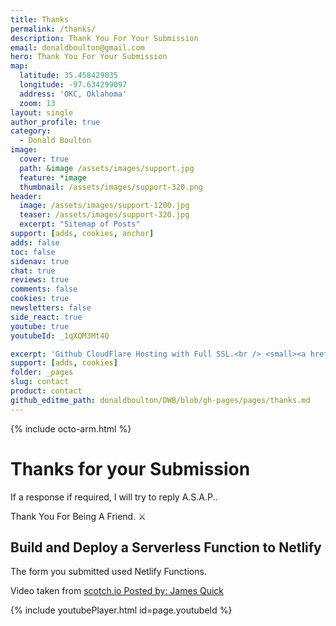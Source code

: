```yaml
---
title: Thanks
permalink: /thanks/
description: Thank You For Your Submission
email: donaldboulton@gmail.com
hero: Thank You For Your Submission
map:
  latitude: 35.458429035
  longitude: -97.634299097
  address: 'OKC, Oklahoma'
  zoom: 13
layout: single
author_profile: true
category:
  - Donald Boulton
image:
  cover: true
  path: &image /assets/images/support.jpg
  feature: *image
  thumbnail: /assets/images/support-320.png
header:
  image: /assets/images/support-1200.jpg
  teaser: /assets/images/support-320.jpg
  excerpt: "Sitemap of Posts"
support: [adds, cookies, anchor]
adds: false
toc: false
sidenav: true
chat: true
reviews: true
comments: false
cookies: true
newsletters: false
side_react: true
youtube: true
youtubeId: _1qXQM3Mt4Q

excerpt: 'Github CloudFlare Hosting with Full SSL.<br /> <small><a href="https://github.com/donaldboulton/DWB/">Jekyll Gulp Travis CI Build</a></small><br /><br /> {::nomarkdown}<iframe style="display: inline-block;" src="https://ghbtns.com/github-btn.html?user=donaldboulton&repo=DWB&type=star&count=true&size=large" frameborder="0" scrolling="0" width="160px" height="30px"></iframe> <iframe style="display: inline-block;" src="https://ghbtns.com/github-btn.html?user=donaldboulton&repo=DWB&type=fork&count=true&size=large" frameborder="0" scrolling="0" width="158px" height="30px"></iframe>{:/nomarkdown}'
support: [adds, cookies]
folder: _pages
slug: contact
product: contact
github_editme_path: donaldboulton/DWB/blob/gh-pages/pages/thanks.md
---
```


{% include octo-arm.html %}

# Thanks for your Submission

If a response if required, I will try to reply A.S.A.P..

Thank You For Being A Friend. ⚔️

## Build and Deploy a Serverless Function to Netlify

The form you submitted used Netlify Functions.

Video taken from [scotch.io Posted by: James Quick](https://scotch.io/tutorials/build-and-deploy-a-serverless-function-to-netlify)

{% include youtubePlayer.html id=page.youtubeId %}

